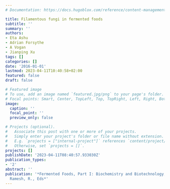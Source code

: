 ```yaml
---
# Documentation: https://docs.hugoblox.com/reference/content-management/

title: Filamentous fungi in fermented foods
subtitle: ''
summary: ''
authors:
- Eta Ashu
- Adrian Forsythe
- A Vogan
- Jianping Xu
tags: []
categories: []
date: '2016-01-01'
lastmod: 2023-04-11T10:40:58+02:00
featured: false
draft: false

# Featured image
# To use, add an image named `featured.jpg/png` to your page's folder.
# Focal points: Smart, Center, TopLeft, Top, TopRight, Left, Right, BottomLeft, Bottom, BottomRight.
image:
  caption: ''
  focal_point: ''
  preview_only: false

# Projects (optional).
#   Associate this post with one or more of your projects.
#   Simply enter your project's folder or file name without extension.
#   E.g. `projects = ["internal-project"]` references `content/project/deep-learning/index.md`.
#   Otherwise, set `projects = []`.
projects: []
publishDate: '2023-04-11T08:40:57.933030Z'
publication_types:
- '2'
abstract: ''
publication: '*Fermented Foods, Part I: Biochemistry and Biotechnology; Didier, M.,
  Ramesh, R., Eds*'
---
```


